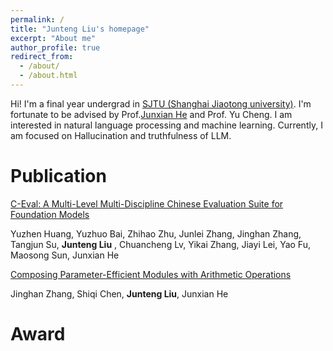 ```yaml
---
permalink: /
title: "Junteng Liu's homepage"
excerpt: "About me"
author_profile: true
redirect_from: 
  - /about/
  - /about.html
---
```


Hi! I'm a final year undergrad in [SJTU (Shanghai Jiaotong university)](https://en.sjtu.edu.cn/). I'm fortunate to be advised by Prof.[Junxian He](https://jxhe.github.io/) and Prof. Yu Cheng. I am interested in natural language processing and machine learning.  Currently, I am focused on Hallucination and truthfulness of LLM.

Publication
======

[C-Eval: A Multi-Level Multi-Discipline Chinese Evaluation Suite for Foundation Models](https://arxiv.org/abs/2305.08322)

Yuzhen Huang, Yuzhuo Bai, Zhihao Zhu, Junlei Zhang, Jinghan Zhang, Tangjun Su, **Junteng Liu** , Chuancheng Lv, Yikai Zhang, Jiayi Lei, Yao Fu, Maosong Sun, Junxian He

[Composing Parameter-Efficient Modules with Arithmetic Operations](https://arxiv.org/abs/2306.14870)

Jinghan Zhang, Shiqi Chen, **Junteng Liu**, Junxian He

Award
======




